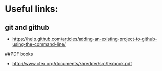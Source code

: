 # Useful links:

## git and github
* https://help.github.com/articles/adding-an-existing-project-to-github-using-the-command-line/

##PDF books
* http://www.ctex.org/documents/shredder/src/texbook.pdf
